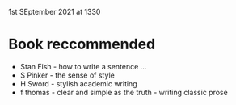 1st SEptember 2021 at 1330

# Book reccommended

* Stan Fish - how to write a sentence ...
* S Pinker - the sense of style
* H Sword - stylish academic writing
* f thomas - clear and simple as the truth - writing classic prose